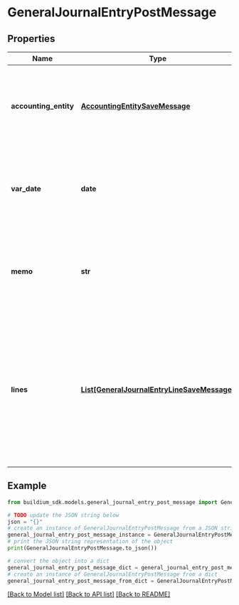 # GeneralJournalEntryPostMessage


## Properties

Name | Type | Description | Notes
------------ | ------------- | ------------- | -------------
**accounting_entity** | [**AccountingEntitySaveMessage**](AccountingEntitySaveMessage.md) | A rental property, association or company to associate with the general journal entry. | 
**var_date** | **date** | Date of the general journal entry. The date must be formatted as YYYY-MM-DD. | 
**memo** | **str** | Description of the general journal entry. Must be no longer than 240 characters. | [optional] 
**lines** | [**List[GeneralJournalEntryLineSaveMessage]**](GeneralJournalEntryLineSaveMessage.md) | A list of general journal entry lines. At least two lines are required. The total amount of the debit PostingType lines must equal the total of the credit PostingType lines. | 

## Example

```python
from buildium_sdk.models.general_journal_entry_post_message import GeneralJournalEntryPostMessage

# TODO update the JSON string below
json = "{}"
# create an instance of GeneralJournalEntryPostMessage from a JSON string
general_journal_entry_post_message_instance = GeneralJournalEntryPostMessage.from_json(json)
# print the JSON string representation of the object
print(GeneralJournalEntryPostMessage.to_json())

# convert the object into a dict
general_journal_entry_post_message_dict = general_journal_entry_post_message_instance.to_dict()
# create an instance of GeneralJournalEntryPostMessage from a dict
general_journal_entry_post_message_from_dict = GeneralJournalEntryPostMessage.from_dict(general_journal_entry_post_message_dict)
```
[[Back to Model list]](../README.md#documentation-for-models) [[Back to API list]](../README.md#documentation-for-api-endpoints) [[Back to README]](../README.md)


